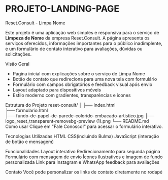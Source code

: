 # PROJETO-LANDING-PAGE
 Reset.Consult - Limpa Nome

Este projeto é uma aplicação web simples e responsiva para o serviço de **Limpeza de Nome** da empresa Reset.Consult. A página apresenta os serviços oferecidos, informações importantes para o público inadimplente, e um formulário de contato interativo para avaliações, dúvidas ou solicitações.

Visão Geral

- Página inicial com explicações sobre o serviço de Limpa Nome
- Botão de contato que redireciona para uma nova tela com formulário
- Formulário com campos obrigatórios e feedback visual após envio
- Layout adaptado para dispositivos móveis
- Estilo moderno com gradientes, transparências e ícones



Estrutura do Projeto
reset-consult/
│
├── index.html            
├── formulario.html     
├── fundo-de-papel-de-parede-colorido-embacado-artistico.jpg
├── logo_reset_transparent-removebg-preview (1).png
└── README.md          
Como usar
Clique em "Fale Conosco!" para acessar o formulário interativo.

Tecnologias Utilizadas
HTML
CSS(incluindo Bulma)
JavaScript (interação de botão e mensagem)

Funcionalidades
Layout interativo
Redirecionamento para segunda página
Formulário com mensagem de envio
Ícones ilustrativos e imagem de fundo personalizada
Link para Instagram e WhatsApp
feedback para avaliações

Contato
Você pode personalizar os links de contato diretamente no rodapé
